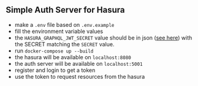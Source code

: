 ## Simple Auth Server for Hasura

- make a `.env` file based on `.env.example`
- fill the environment variable values
- the `HASURA_GRAPHQL_JWT_SECRET` value should be in json ([see here](https://docs.hasura.io/1.0/graphql/manual/auth/authentication/jwt.html#running-with-jwt)) with the SECRET matching the `SECRET` value.
- run `docker-compose up --build`
- the hasura will be available on `localhost:8080`
- the auth server will be available on `localhost:5001`
- register and login to get a token
- use the token to request resources from the hasura
